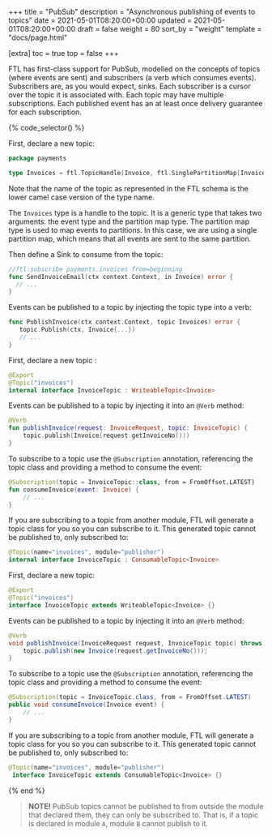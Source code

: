 +++
title = "PubSub"
description = "Asynchronous publishing of events to topics"
date = 2021-05-01T08:20:00+00:00
updated = 2021-05-01T08:20:00+00:00
draft = false
weight = 80
sort_by = "weight"
template = "docs/page.html"

[extra]
toc = true
top = false
+++

FTL has first-class support for PubSub, modelled on the concepts of topics (where events are sent) and subscribers (a verb which consumes events). Subscribers are, as you would expect, sinks. Each subscriber is a cursor over the topic it is associated with. Each topic may have multiple subscriptions. Each published event has an at least once delivery guarantee for each subscription.

{% code_selector() %}
<!-- go -->

First, declare a new topic:

```go
package payments

type Invoices = ftl.TopicHandle[Invoice, ftl.SinglePartitionMap[Invoice]]
```

Note that the name of the topic as represented in the FTL schema is the lower camel case version of the type name.

The `Invoices` type is a handle to the topic. It is a generic type that takes two arguments: the event type and the partition map type. The partition map type is used to map events to partitions. In this case, we are using a single partition map, which means that all events are sent to the same partition.

Then define a Sink to consume from the topic:

```go
//ftl:subscribe payments.invoices from=beginning
func SendInvoiceEmail(ctx context.Context, in Invoice) error {
  // ...
}
```

Events can be published to a topic by injecting the topic type into a verb:

```go
func PublishInvoice(ctx context.Context, topic Invoices) error {
   topic.Publish(ctx, Invoice{...})
   // ...
}
```

<!-- kotlin -->

First, declare a new topic :

```kotlin
@Export
@Topic("invoices")
internal interface InvoiceTopic : WriteableTopic<Invoice>
```

Events can be published to a topic by injecting it into an `@Verb` method:

```kotlin
@Verb
fun publishInvoice(request: InvoiceRequest, topic: InvoiceTopic) {
    topic.publish(Invoice(request.getInvoiceNo()))
}
```

To subscribe to a topic use the `@Subscription` annotation, referencing the topic class and providing a method to consume the event:

```kotlin
@Subscription(topic = InvoiceTopic::class, from = FromOffset.LATEST)
fun consumeInvoice(event: Invoice) {
    // ...
}
```

If you are subscribing to a topic from another module, FTL will generate a topic class for you so you can subscribe to it. This generated
topic cannot be published to, only subscribed to:

```kotlin
@Topic(name="invoices", module="publisher")
internal interface InvoiceTopic : ConsumableTopic<Invoice>
```

<!-- java -->

First, declare a new topic:

```java
@Export
@Topic("invoices")
interface InvoiceTopic extends WriteableTopic<Invoice> {}
```

Events can be published to a topic by injecting it into an `@Verb` method:

```java
@Verb
void publishInvoice(InvoiceRequest request, InvoiceTopic topic) throws Exception {
    topic.publish(new Invoice(request.getInvoiceNo()));
}
```

To subscribe to a topic use the `@Subscription` annotation, referencing the topic class and providing a method to consume the event:

```java
@Subscription(topic = InvoiceTopic.class, from = FromOffset.LATEST)
public void consumeInvoice(Invoice event) {
    // ...
}
```

If you are subscribing to a topic from another module, FTL will generate a topic class for you so you can subscribe to it. This generated
topic cannot be published to, only subscribed to:

```java
@Topic(name="invoices", module="publisher")
 interface InvoiceTopic extends ConsumableTopic<Invoice> {}
```

{% end %}
> **NOTE!**
> PubSub topics cannot be published to from outside the module that declared them, they can only be subscribed to. That is, if a topic is declared in module `A`, module `B` cannot publish to it.
